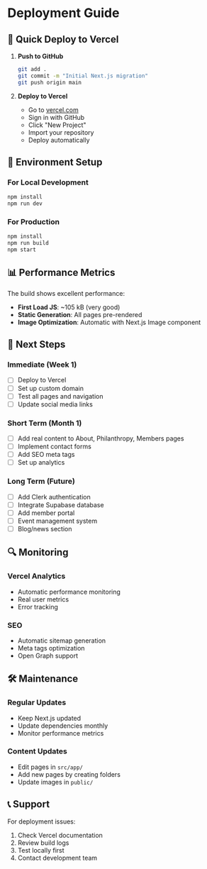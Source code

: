 # Deployment Guide

## 🚀 Quick Deploy to Vercel

1. **Push to GitHub**
   ```bash
   git add .
   git commit -m "Initial Next.js migration"
   git push origin main
   ```

2. **Deploy to Vercel**
   - Go to [vercel.com](https://vercel.com)
   - Sign in with GitHub
   - Click "New Project"
   - Import your repository
   - Deploy automatically

## 🔧 Environment Setup

### For Local Development
```bash
npm install
npm run dev
```

### For Production
```bash
npm install
npm run build
npm start
```

## 📊 Performance Metrics

The build shows excellent performance:
- **First Load JS**: ~105 kB (very good)
- **Static Generation**: All pages pre-rendered
- **Image Optimization**: Automatic with Next.js Image component

## 🎯 Next Steps

### Immediate (Week 1)
- [ ] Deploy to Vercel
- [ ] Set up custom domain
- [ ] Test all pages and navigation
- [ ] Update social media links

### Short Term (Month 1)
- [ ] Add real content to About, Philanthropy, Members pages
- [ ] Implement contact forms
- [ ] Add SEO meta tags
- [ ] Set up analytics

### Long Term (Future)
- [ ] Add Clerk authentication
- [ ] Integrate Supabase database
- [ ] Add member portal
- [ ] Event management system
- [ ] Blog/news section

## 🔍 Monitoring

### Vercel Analytics
- Automatic performance monitoring
- Real user metrics
- Error tracking

### SEO
- Automatic sitemap generation
- Meta tags optimization
- Open Graph support

## 🛠️ Maintenance

### Regular Updates
- Keep Next.js updated
- Update dependencies monthly
- Monitor performance metrics

### Content Updates
- Edit pages in `src/app/`
- Add new pages by creating folders
- Update images in `public/`

## 📞 Support

For deployment issues:
1. Check Vercel documentation
2. Review build logs
3. Test locally first
4. Contact development team 